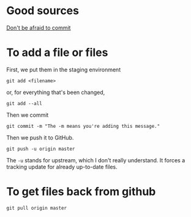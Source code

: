 # Good sources
[Don't be afraid to commit](https://dont-be-afraid-to-commit.readthedocs.io/en/latest/git/commandlinegit.html)

# To add a file or files
First, we put them in the staging environment

```shell
git add <filename>
```

or, for everything that's been changed,

```shell
git add --all
```

Then we commit

```shell
git commit -m "The -m means you're adding this message."
```

Then we push it to GitHub.

```shell
git push -u origin master
```

The `-u` stands for upstream, which I don't really understand. It forces a tracking update for already up-to-date files.


# To get files back from github

```shell
git pull origin master
```